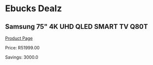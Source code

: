 
# Ebucks Dealz
## Samsung 75" 4K UHD QLED SMART TV Q80T
[Product Page](https://www.ebucks.com/web/shop/productSelected.do?prodId=1040094465&catId=363628796)

Price: R51999.00

Savings: 3000.0


	